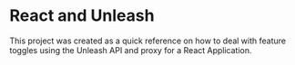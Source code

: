 # React and Unleash

This project was created as a quick reference on how to deal with feature toggles using the Unleash API and proxy for a React Application.

